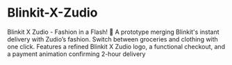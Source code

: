 # Blinkit-X-Zudio
Blinkit X Zudio - Fashion in a Flash! 🚀  A prototype merging Blinkit's instant delivery with Zudio’s fashion. Switch between groceries and clothing with one click. Features a refined Blinkit X Zudio logo, a functional checkout, and a payment animation confirming 2-hour delivery
